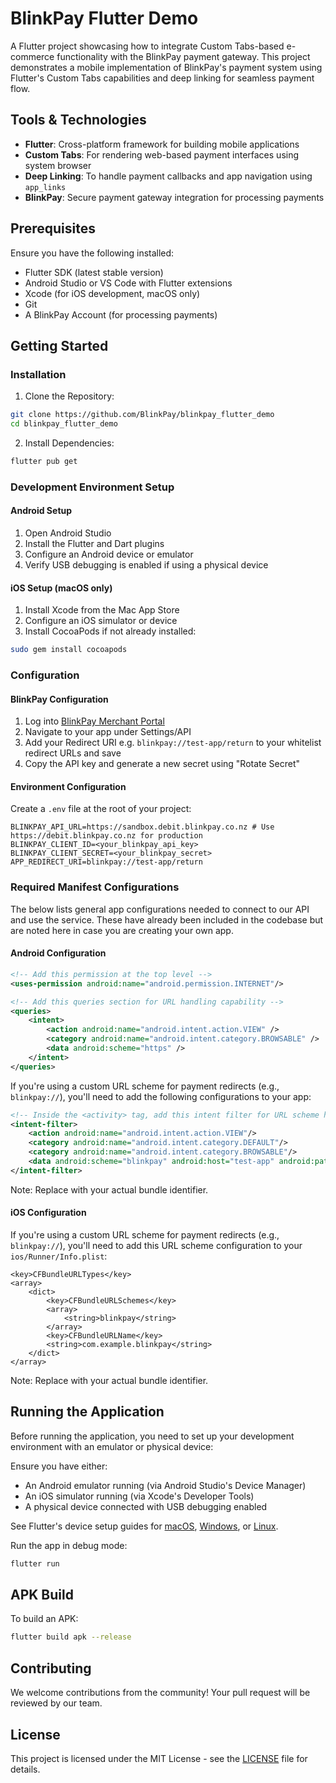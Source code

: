 # BlinkPay Flutter Demo

A Flutter project showcasing how to integrate Custom Tabs-based e-commerce functionality with the BlinkPay payment gateway. This project demonstrates a mobile implementation of BlinkPay's payment system using Flutter's Custom Tabs capabilities and deep linking for seamless payment flow.

## Tools & Technologies

- **Flutter**: Cross-platform framework for building mobile applications
- **Custom Tabs**: For rendering web-based payment interfaces using system browser
- **Deep Linking**: To handle payment callbacks and app navigation using `app_links`
- **BlinkPay**: Secure payment gateway integration for processing payments

## Prerequisites

Ensure you have the following installed:

- Flutter SDK (latest stable version)
- Android Studio or VS Code with Flutter extensions
- Xcode (for iOS development, macOS only)
- Git
- A BlinkPay Account (for processing payments)

## Getting Started

### Installation

1. Clone the Repository:
```bash
git clone https://github.com/BlinkPay/blinkpay_flutter_demo
cd blinkpay_flutter_demo
```

2. Install Dependencies:
```bash
flutter pub get
```

### Development Environment Setup

#### Android Setup
1. Open Android Studio
2. Install the Flutter and Dart plugins
3. Configure an Android device or emulator
4. Verify USB debugging is enabled if using a physical device

#### iOS Setup (macOS only)
1. Install Xcode from the Mac App Store
2. Configure an iOS simulator or device
3. Install CocoaPods if not already installed:
```bash
sudo gem install cocoapods
```

### Configuration

#### BlinkPay Configuration

1. Log into [BlinkPay Merchant Portal](https://merchants.blinkpay.co.nz/settings/api)
2. Navigate to your app under Settings/API
3. Add your Redirect URI e.g. `blinkpay://test-app/return` to your whitelist redirect URLs and save
4. Copy the API key and generate a new secret using "Rotate Secret"

#### Environment Configuration

Create a `.env` file at the root of your project:
```
BLINKPAY_API_URL=https://sandbox.debit.blinkpay.co.nz # Use https://debit.blinkpay.co.nz for production
BLINKPAY_CLIENT_ID=<your_blinkpay_api_key>
BLINKPAY_CLIENT_SECRET=<your_blinkpay_secret>
APP_REDIRECT_URI=blinkpay://test-app/return
```

### Required Manifest Configurations

The below lists general app configurations needed to connect to our API and use the service. These have already been included in the codebase but are noted here in case you are creating your own app.

#### Android Configuration

```xml
<!-- Add this permission at the top level -->
<uses-permission android:name="android.permission.INTERNET"/>

<!-- Add this queries section for URL handling capability -->
<queries>
    <intent>
        <action android:name="android.intent.action.VIEW" />
        <category android:name="android.intent.category.BROWSABLE" />
        <data android:scheme="https" />
    </intent>
</queries>
```

If you're using a custom URL scheme for payment redirects (e.g., `blinkpay://`), you'll need to add the following configurations to your app:

```xml
<!-- Inside the <activity> tag, add this intent filter for URL scheme handling -->
<intent-filter>
    <action android:name="android.intent.action.VIEW"/>
    <category android:name="android.intent.category.DEFAULT"/>
    <category android:name="android.intent.category.BROWSABLE"/>
    <data android:scheme="blinkpay" android:host="test-app" android:pathPrefix="/return"/>
</intent-filter>
```

Note: Replace with your actual bundle identifier.

#### iOS Configuration

If you're using a custom URL scheme for payment redirects (e.g., `blinkpay://`), you'll need to add this URL scheme configuration to your `ios/Runner/Info.plist`:

```
<key>CFBundleURLTypes</key>
<array>
    <dict>
        <key>CFBundleURLSchemes</key>
        <array>
            <string>blinkpay</string>
        </array>
        <key>CFBundleURLName</key>
        <string>com.example.blinkpay</string>
    </dict>
</array>
```

Note: Replace with your actual bundle identifier.

## Running the Application

Before running the application, you need to set up your development environment with an emulator or physical device:

Ensure you have either:
- An Android emulator running (via Android Studio's Device Manager)
- An iOS simulator running (via Xcode's Developer Tools)
- A physical device connected with USB debugging enabled

See Flutter's device setup guides for [macOS](https://docs.flutter.dev/get-started/install/macos#set-up-your-android-device), [Windows](https://docs.flutter.dev/get-started/install/windows#set-up-your-android-device), or [Linux](https://docs.flutter.dev/get-started/install/linux#set-up-your-android-device).

Run the app in debug mode:
```bash
flutter run
```

## APK Build

To build an APK:
```bash
flutter build apk --release
```

## Contributing

We welcome contributions from the community! Your pull request will be reviewed by our team.

## License

This project is licensed under the MIT License - see the [LICENSE](LICENSE) file for details.